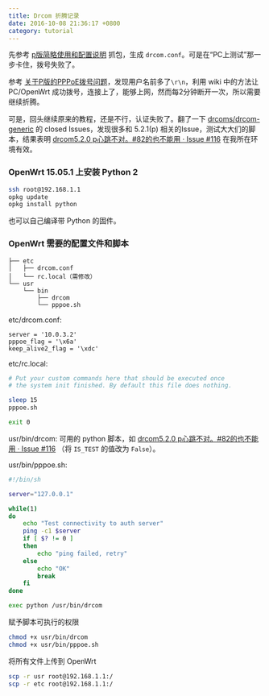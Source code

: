 ```yaml
---
title: Drcom 折腾记录
date: 2016-10-08 21:36:17 +0800
category: tutorial
---
```


先参考 [p版简略使用和配置说明](https://github.com/drcoms/drcom-generic/wiki/p%E7%89%88%E7%AE%80%E7%95%A5%E4%BD%BF%E7%94%A8%E5%92%8C%E9%85%8D%E7%BD%AE%E8%AF%B4%E6%98%8E) 抓包，生成 `drcom.conf`。可是在“PC上测试”那一步卡住，拨号失败了。

参考 [关于P版的PPPoE拨号问题](https://github.com/drcoms/drcom-generic/wiki/%E5%85%B3%E4%BA%8EP%E7%89%88%E7%9A%84PPPoE%E6%8B%A8%E5%8F%B7%E9%97%AE%E9%A2%98)，发现用户名前多了`\r\n`，利用 wiki 中的方法让 PC/OpenWrt 成功拨号，连接上了，能够上网，然而每2分钟断开一次，所以需要继续折腾。

可是，回头继续原来的教程，还是不行，认证失败了。翻了一下 [drcoms/drcom-generic](https://github.com/drcoms/drcom-generic) 的 closed Issues，发现很多和 5.2.1(p) 相关的Issue，测试大大们的脚本，结果表明 [drcom5.2.0 p心跳不对。#82的也不能用 · Issue #116](https://github.com/drcoms/drcom-generic/issues/116#issuecomment-250953770) 在我所在环境有效。


### OpenWrt 15.05.1 上安装 Python 2

```bash
ssh root@192.168.1.1
opkg update
opkg install python
```

也可以自己编译带 Python 的固件。

### OpenWrt 需要的配置文件和脚本

```
├── etc
│   ├── drcom.conf
│   └── rc.local（需修改）
└── usr
    └── bin
        ├── drcom
        └── pppoe.sh
```

etc/drcom.conf:

```
server = '10.0.3.2'
pppoe_flag = '\x6a'
keep_alive2_flag = '\xdc'
```

etc/rc.local:

```bash
# Put your custom commands here that should be executed once
# the system init finished. By default this file does nothing.

sleep 15
pppoe.sh

exit 0
```

usr/bin/drcom: 可用的 python 脚本，如 [drcom5.2.0 p心跳不对。#82的也不能用 · Issue #116](https://github.com/drcoms/drcom-generic/issues/116#issuecomment-250953770) （将 `IS_TEST` 的值改为 `False`）。

usr/bin/pppoe.sh:

```bash
#!/bin/sh

server="127.0.0.1"

while(1)
do
    echo "Test connectivity to auth server"
    ping -c1 $server
    if [ $? != 0 ]
    then
        echo "ping failed, retry"
    else
        echo "OK"
        break
    fi
done

exec python /usr/bin/drcom
```

赋予脚本可执行的权限

```bash
chmod +x usr/bin/drcom
chmod +x usr/bin/pppoe.sh
```

将所有文件上传到 OpenWrt

```bash
scp -r usr root@192.168.1.1:/
scp -r etc root@192.168.1.1:/
```
